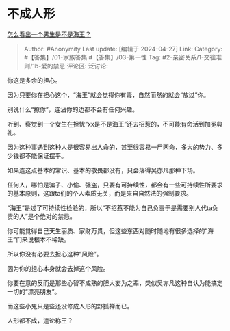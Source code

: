 # 不成人形
[怎么看出一个男生是不是海王？](https://www.zhihu.com/question/323848626/answer/3480020673)

> Author: #Anonymity
> Last update: [编辑于 2024-04-27]
> Link:
> Category: #【答集】/01-家族答集 #【答集】/03-第一性 
> Tag: #2-亲密关系/1-交往准则/1b-爱的禁忌 
> 评论区:
> 泛讨论:

你这是多余的担心。

因为只要你在担心这个，“海王”就会觉得你有毒，自然而然的就会“放过”你。

别说什么“撩你”，连沾你的边都不会有任何兴趣。

听到、察觉到一个女生在担忧“xx是不是海王”还去招惹的，不可能有命活到加冕典礼。

因为这种事遇到这种人是很容易出人命的，甚至很容易一尸两命，多大的势力、多少钱都不能保证摆平。

如果连这点基本的常识、基本的敬畏都没有，只会落得吴亦凡那种下场。

任何人，哪怕是骗子、小偷、强盗，只要有可持续性，都会有一些可持续性所要求的基本原则，这跟ta们的个人素质无关，而是来自自然法的强制要求。

“海王”是过了可持续性检验的，所以“不招惹不能为自己负责于是需要别人代ta负责的人”是个绝对的禁忌。

你可能觉得自己天生丽质、家财万贯，但这些东西对随时随地有很多选择的“海王”们来说根本不稀缺。

所以你没有必要去担心这种“风险”。

因为你的担心本身就会去掉这个风险。

你要在意的反而是那些心智不成熟的胆大妄为之辈，类似吴亦凡这种自认为能搞定一切的“漂亮朋友”。

而这些小鬼只是些还没修成人形的野狐禅而已。

人形都不成，遑论称王？
